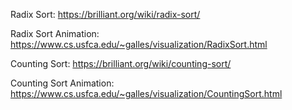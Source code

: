 Radix Sort: https://brilliant.org/wiki/radix-sort/

Radix Sort Animation: https://www.cs.usfca.edu/~galles/visualization/RadixSort.html



Counting Sort: https://brilliant.org/wiki/counting-sort/

Counting Sort Animation: https://www.cs.usfca.edu/~galles/visualization/CountingSort.html
